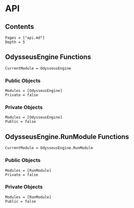 # API

## Contents
```@contents
Pages = ["api.md"]
Depth = 5
```
## OdysseusEngine Functions

```@meta
CurrentModule = OdysseusEngine
```

### Public Objects

```@autodocs
Modules = [OdysseusEngine]
Private = false
```

### Private Objects

```@autodocs
Modules = [OdysseusEngine]
Public = false
```

## OdysseusEngine.RunModule Functions

```@meta
CurrentModule = OdysseusEngine.RunModule
```

### Public Objects

```@autodocs
Modules = [RunModule]
Private = false
```

### Private Objects

```@autodocs
Modules = [RunModule]
Public = false
```
